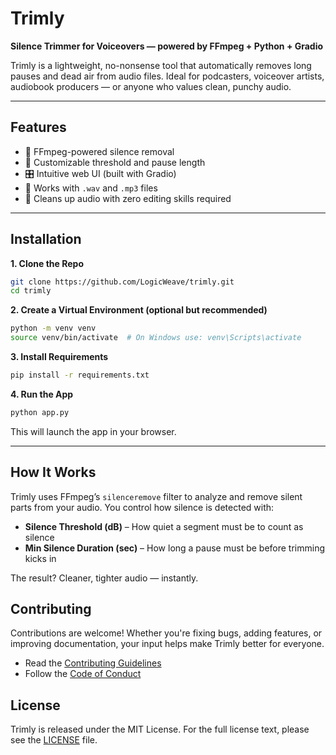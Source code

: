 # Trimly

**Silence Trimmer for Voiceovers — powered by FFmpeg + Python + Gradio**

Trimly is a lightweight, no-nonsense tool that automatically removes long pauses and dead air from audio files. Ideal for podcasters, voiceover artists, audiobook producers — or anyone who values clean, punchy audio.

---

## Features

- 🧠 FFmpeg-powered silence removal
- 🧰 Customizable threshold and pause length
- 🎛️ Intuitive web UI (built with Gradio)
- 🔄 Works with `.wav` and `.mp3` files
- 🧼 Cleans up audio with zero editing skills required

---

## Installation

**1. Clone the Repo**

```bash
git clone https://github.com/LogicWeave/trimly.git
cd trimly
```

**2. Create a Virtual Environment (optional but recommended)**

```bash
python -m venv venv
source venv/bin/activate  # On Windows use: venv\Scripts\activate
```

**3. Install Requirements**

```bash
pip install -r requirements.txt
```

**4. Run the App**

```bash
python app.py
```

This will launch the app in your browser.

---

## How It Works

Trimly uses FFmpeg’s `silenceremove` filter to analyze and remove silent parts from your audio. You control how silence is detected with:

- **Silence Threshold (dB)** – How quiet a segment must be to count as silence
- **Min Silence Duration (sec)** – How long a pause must be before trimming kicks in

The result? Cleaner, tighter audio — instantly.

## Contributing

Contributions are welcome! Whether you're fixing bugs, adding features, or improving documentation, your input helps make Trimly better for everyone.

- Read the [Contributing Guidelines](docs/CONTRIBUTING.md)
- Follow the [Code of Conduct](docs/CODE_OF_CONDUCT.md)

## License

Trimly is released under the MIT License. For the full license text, please see the [LICENSE](LICENSE) file.
